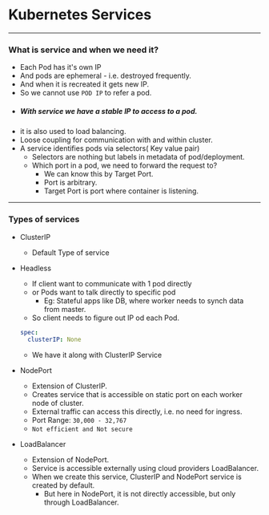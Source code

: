 # Kubernetes Services
---

### What is service and when we need it?
- Each Pod has it's own IP
- And pods are ephemeral - i.e. destroyed frequently.
- And when it is recreated it gets new IP.
- So we cannot use ```POD IP``` to refer a pod.
- ##### With service we have a stable IP to access to a pod.
- it is also used to load balancing.
- Loose coupling for communication with and within cluster.
- A service identifies pods via selectors( Key value pair)
    - Selectors are nothing but labels in metadata of pod/deployment.
    - Which port in a pod, we need to forward the request to?
        - We can know this by Target Port.
        - Port is arbitrary.
        - Target Port is port where container is listening.

---

### Types of services
- ClusterIP 
    - Default Type of service
- Headless 
    - If client want to communicate with 1 pod directly
    - or Pods want to talk directly to specific pod
        - Eg: Stateful apps like DB, where worker needs to synch data from master.
    - So client needs to figure out IP od each Pod.
    ```yaml
    spec: 
      clusterIP: None 
    ```
    - We have it along with ClusterIP Service

- NodePort
    - Extension of ClusterIP.
    - Creates service that is accessible on static port on each worker node of cluster.
    - External traffic can access this directly, i.e. no need for ingress.
    - Port Range: ```30,000 - 32,767```
    - ```Not efficient and Not secure```

- LoadBalancer 
    - Extension of NodePort.
    - Service is accessible externally using cloud providers LoadBalancer.
    - When we create this service, ClusterIP and NodePort service is created by default.
        - But here in NodePort, it is not directly accessible, but only through LoadBalancer.
